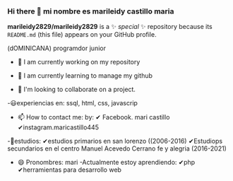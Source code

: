 ### Hi there 👋 mi nombre es marileidy castillo maria

**marileidy2829/marileidy2829** is a ✨ _special_ ✨ repository because its `README.md` (this file) appears on your GitHub profile.

(dOMINICANA) programdor junior

- 🔭 I am currently working on my repository

- 🌱 I am currently learning to manage my github

- 👯 I'm looking to collaborate on a project.

-😃experiencias en:
ssql, html, css, javascrip

- 📫 How to contact me: by:
✔ Facebook. mari castillo
✔instagram.maricastillo445

-📖estudios:
✔estudios primarios en san lorenzo ((2006-2016)
✔Estudiops secundarios en el centro Manuel Acevedo Cerrano fe y alegria (2016-2021)

- 😄 Pronombres: mari
-Actualmente estoy aprendiendo:
✔php
✔herramientas para desarrollo web

